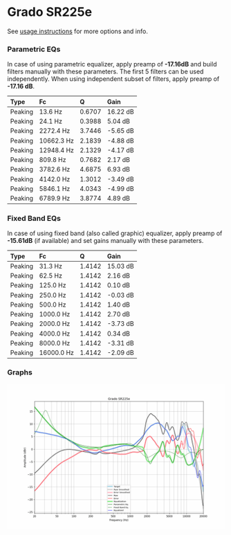# Grado SR225e
See [usage instructions](https://github.com/jaakkopasanen/AutoEq#usage) for more options and info.

### Parametric EQs
In case of using parametric equalizer, apply preamp of **-17.16dB** and build filters manually
with these parameters. The first 5 filters can be used independently.
When using independent subset of filters, apply preamp of **-17.16 dB**.

| Type    | Fc         |      Q | Gain     |
|:--------|:-----------|:-------|:---------|
| Peaking | 13.6 Hz    | 0.6707 | 16.22 dB |
| Peaking | 24.1 Hz    | 0.3988 | 5.04 dB  |
| Peaking | 2272.4 Hz  | 3.7446 | -5.65 dB |
| Peaking | 10662.3 Hz | 2.1839 | -4.88 dB |
| Peaking | 12948.4 Hz | 2.1329 | -4.17 dB |
| Peaking | 809.8 Hz   | 0.7682 | 2.17 dB  |
| Peaking | 3782.6 Hz  | 4.6875 | 6.93 dB  |
| Peaking | 4142.0 Hz  | 1.3012 | -3.49 dB |
| Peaking | 5846.1 Hz  | 4.0343 | -4.99 dB |
| Peaking | 6789.9 Hz  | 3.8774 | 4.89 dB  |

### Fixed Band EQs
In case of using fixed band (also called graphic) equalizer, apply preamp of **-15.61dB**
(if available) and set gains manually with these parameters.

| Type    | Fc         |      Q | Gain     |
|:--------|:-----------|:-------|:---------|
| Peaking | 31.3 Hz    | 1.4142 | 15.03 dB |
| Peaking | 62.5 Hz    | 1.4142 | 2.16 dB  |
| Peaking | 125.0 Hz   | 1.4142 | 0.10 dB  |
| Peaking | 250.0 Hz   | 1.4142 | -0.03 dB |
| Peaking | 500.0 Hz   | 1.4142 | 1.40 dB  |
| Peaking | 1000.0 Hz  | 1.4142 | 2.70 dB  |
| Peaking | 2000.0 Hz  | 1.4142 | -3.73 dB |
| Peaking | 4000.0 Hz  | 1.4142 | 0.34 dB  |
| Peaking | 8000.0 Hz  | 1.4142 | -3.31 dB |
| Peaking | 16000.0 Hz | 1.4142 | -2.09 dB |

### Graphs
![](./Grado%20SR225e.png)